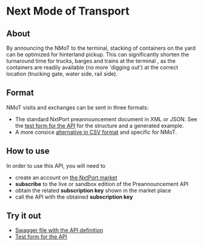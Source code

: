# Next Mode of Transport

## About

By announcing the NMoT to the terminal, stacking of containers on the yard can be optimized for hinterland pickup. This can significantly shorten the turnaround time for trucks, barges and trains at the terminal , as the containers are readily available (no more 'digging out') at the correct location (trucking gate, water side, rail side).

## Format

NMoT visits and exchanges can be sent in three formats:

* The standard NxtPort preannouncement document in XML or JSON. See the [test form for the API](https://nxtport.github.io/?api=nmot) for the structure and a generated example.
* A more consice [alternative in CSV format](csv.md) and specific for NMoT.

## How to use

In order to use this API, you will need to 

* create an account on [the NxtPort market](https://market.nxtport.eu)
* **subscribe** to the live or sandbox edition of the Preannouncement API 
* obtain the related **subscription key** shown in the market place
* call the API with the obtained **subscription key**

## Try it out

* [Swagger file with the API definition](https://nxtport.github.io/api/nmot.yaml)
* [Test form for the API](https://nxtport.github.io/?api=nmot)
